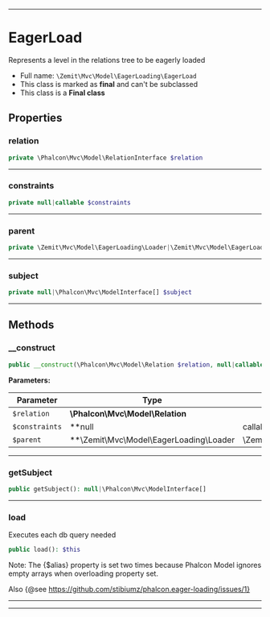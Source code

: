 ***

# EagerLoad

Represents a level in the relations tree to be eagerly loaded



* Full name: `\Zemit\Mvc\Model\EagerLoading\EagerLoad`
* This class is marked as **final** and can't be subclassed
* This class is a **Final class**



## Properties


### relation



```php
private \Phalcon\Mvc\Model\RelationInterface $relation
```






***

### constraints



```php
private null|callable $constraints
```






***

### parent



```php
private \Zemit\Mvc\Model\EagerLoading\Loader|\Zemit\Mvc\Model\EagerLoading\EagerLoad $parent
```






***

### subject



```php
private null|\Phalcon\Mvc\ModelInterface[] $subject
```






***

## Methods


### __construct



```php
public __construct(\Phalcon\Mvc\Model\Relation $relation, null|callable $constraints, \Zemit\Mvc\Model\EagerLoading\Loader|\Zemit\Mvc\Model\EagerLoading\EagerLoad $parent): mixed
```








**Parameters:**

| Parameter | Type | Description |
|-----------|------|-------------|
| `$relation` | **\Phalcon\Mvc\Model\Relation** |  |
| `$constraints` | **null|callable** |  |
| `$parent` | **\Zemit\Mvc\Model\EagerLoading\Loader|\Zemit\Mvc\Model\EagerLoading\EagerLoad** |  |





***

### getSubject



```php
public getSubject(): null|\Phalcon\Mvc\ModelInterface[]
```












***

### load

Executes each db query needed

```php
public load(): $this
```

Note: The {$alias} property is set two times because Phalcon Model ignores
empty arrays when overloading property set.

Also {@see https://github.com/stibiumz/phalcon.eager-loading/issues/1}










***


***
